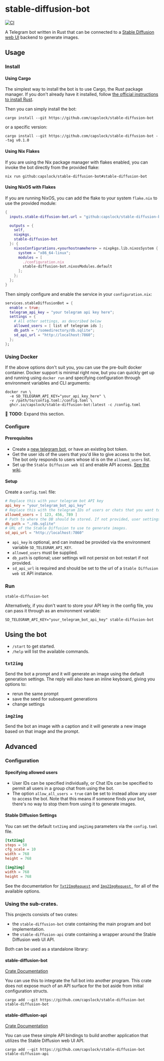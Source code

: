 # stable-diffusion-bot

[![CI](https://github.com/capslock/stable-diffusion-bot/actions/workflows/ci.yml/badge.svg)](https://github.com/capslock/stable-diffusion-bot/actions?query=workflow%3ACI+event%3Apush)

A Telegram bot written in Rust that can be connected to a
[Stable Diffusion web UI](https://github.com/AUTOMATIC1111/stable-diffusion-webui)
backend to generate images.

## Usage

### Install

#### Using Cargo

The simplest way to install the bot is to use Cargo, the Rust package manager.
If you don't already have it installed, follow
[the official instructions to install Rust](https://www.rust-lang.org/tools/install).

Then you can simply install the bot:

```shell
cargo install --git https://github.com/capslock/stable-diffusion-bot
```

or a specific version:

```shell
cargo install --git https://github.com/capslock/stable-diffusion-bot --tag v0.1.0
```

#### Using Nix Flakes

If you are using the Nix package manager with flakes enabled, you can invoke the
bot directly from the provided flake:

```shell
nix run github:capslock/stable-diffusion-bot#stable-diffusion-bot
```

#### Using NixOS with Flakes

If you are running NixOS, you can add the flake to your system `flake.nix` to
use the provided module:

```nix
{
  inputs.stable-diffusion-bot.url = "github:capslock/stable-diffusion-bot";

  outputs = {
    self,
    nixpkgs,
    stable-diffusion-bot
  }: {
    nixosConfigurations.<yourhostnamehere> = nixpkgs.lib.nixosSystem {
      system = "x86_64-linux";
      modules = [
        ./configuration.nix
        stable-diffusion-bot.nixosModules.default
      ];
    };
  };
}
```

Then simply configure and enable the service in your `configuration.nix`:

```nix
services.stableDiffusionBot = {
  enable = true;
  telegram_api_key = "your telegram api key here";
  settings = {
    # All other settings, as described below
    allowed_users = [ list of telegram ids ];
    db_path = "/somedirectory/db.sqlite";
    sd_api_url = "http://localhost:7860";
  };
};
```

### Using Docker

If the above options don't suit you, you can use the pre-built docker container.
Docker support is minimal right now, but you can quickly get up and running using
`docker run` and specifying configuration through environment variables and CLI
arguments:

```shell
docker run \
  -e SD_TELEGRAM_API_KEY="your_api_key_here" \
  -v /path/to/config.toml:/config.toml \
  ghcr.io/capslock/stable-diffusion-bot:latest -c /config.toml
```

:construction: **TODO**: Expand this section.

### Configure

#### Prerequisites

* Create a
  [new telegram bot](https://core.telegram.org/bots/features#creating-a-new-bot),
  or have an existing bot token.
* Get the user ids of the users that you'd like to give access to the bot.
  The bot only responds to users whose id is on the `allowed_users` list.
* Set up the `Stable Diffusion web UI` and enable API access.
  [See the wiki](https://github.com/AUTOMATIC1111/stable-diffusion-webui/wiki/API).

#### Setup

Create a `config.toml` file:

```toml
# Replace this with your telegram bot API key
api_key = "your_telegram_bot_api_key"
# Replace this with the telegram IDs of users or chats that you want to allow
allowed_users = [ 123, 456, 789 ]
# Path to where the DB should be stored. If not provided, user settings are not persisted.
db_path = "./db.sqlite"
# URL of the Stable Diffusion to use to generate images.
sd_api_url = "http://localhost:7860"
```

* `api_key` is optional, and can instead be provided via the environment
  variable `SD_TELEGRAM_API_KEY`.
* `allowed_users` must be supplied.
* `db_path` is optional; user settings will not persist on bot restart if not
  provided.
* `sd_api_url` is required and should be set to the url of a
  `Stable Diffusion web UI` API instance.

### Run

```shell
stable-diffusion-bot
```

Alternatively, if you don't want to store your API key in the config file, you
can pass it through as an environment variable:

```shell
SD_TELEGRAM_API_KEY="your_telegram_bot_api_key" stable-diffusion-bot
```

## Using the bot

* `/start` to get started.
* `/help` will list the available commands.

### `txt2img`

Send the bot a prompt and it will generate an image using the default generation
settings. The reply will also have an inline keyboard, giving you options to:
  * rerun the same prompt
  * save the seed for subsequent generations
  * change settings

### `img2img`

Send the bot an image with a caption and it will generate a new image based on
that image and the prompt.

## Advanced

### Configuration

#### Specifying allowed users

* User IDs can be specified individually, or Chat IDs can be specified to permit
  all users in a group chat from using the bot.
* The option `allow_all_users = true` can be set to instead allow any user to
  access the bot. Note that this means if someone finds your bot, there's no way
  to stop them from using it to generate images.

#### Stable Diffusion Settings

You can set the default `txt2img` and `img2img` parameters via the `config.toml` file.

```toml
[txt2img]
steps = 50
cfg_scale = 10
width = 768
height = 768

[img2img]
width = 768
height = 768
```

See the documentation for
[`Txt2ImgRequest`](https://capslock.github.io/stable-diffusion-bot/stable_diffusion_api/struct.Txt2ImgRequest.html)
and
[`Img2ImgRequest `](https://capslock.github.io/stable-diffusion-bot/stable_diffusion_api/struct.Img2ImgRequest.html)
for all of the available options.

### Using the sub-crates.

This projects consists of two crates:
* the `stable-diffusion-bot` crate containing the main program and bot
  implementation.
* the `stable-diffusion-api` crate containing a wrapper around the Stable
  Diffusion web UI API.

Both can be used as a standalone library:

#### stable-diffusion-bot

[Crate Documentation](https://capslock.github.io/stable-diffusion-bot/stable_diffusion_bot/index.html)

You can use this to integrate the full bot into another program. This crate does
not expose much of an API surface for the bot aside from initial configuration
structs.

```shell
cargo add --git https://github.com/capslock/stable-diffusion-bot stable-diffusion-bot
```

#### stable-diffusion-api

[Crate Documentation](https://capslock.github.io/stable-diffusion-bot/stable_diffusion_api/index.html)

You can use these simple API bindings to build another application that utilizes
the Stable Diffusion web UI API.

```shell
cargo add --git https://github.com/capslock/stable-diffusion-bot stable-diffusion-api
```
